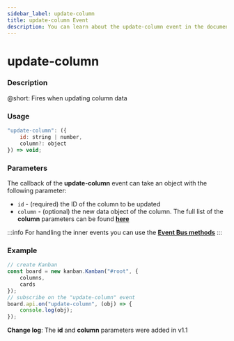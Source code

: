 ```yaml
---
sidebar_label: update-column
title: update-column Event
description: You can learn about the update-column event in the documentation of the DHTMLX JavaScript Kanban library. Browse developer guides and API reference, try out code examples and live demos, and download a free 30-day evaluation version of DHTMLX Kanban.
---
```


# update-column

### Description

@short: Fires when updating column data

### Usage

~~~jsx {}
"update-column": ({
	id: string | number,
	column?: object
}) => void;
~~~

### Parameters

The callback of the **update-column** event can take an object with the following parameter:

- `id` - (required) the ID of the column to be updated
- `column` - (optional) the new data object of the column. The full list of the **column** parameters can be found [**here**](api/config/js_kanban_columns_config.md)

:::info
For handling the inner events you can use the [**Event Bus methods**](api/api_overview.md/#event-bus-methods)
:::

### Example

~~~jsx {7-9}
// create Kanban
const board = new kanban.Kanban("#root", {
	columns,
	cards
});
// subscribe on the "update-column" event
board.api.on("update-column", (obj) => {
	console.log(obj);
});
~~~

**Change log**: The **id** and **column** parameters were added in v1.1